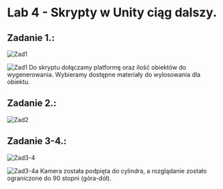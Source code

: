 # Lab 4 - Skrypty w Unity ciąg dalszy.

## Zadanie 1.:
![Zad1](zad1.png)

![Zad1](zad1.png)
Do skryptu dołączamy platformę oraz ilość obiektów do wygenerowania. Wybieramy dostępne materiały do wylosowania dla obiektu.
## Zadanie 2.:
![Zad2](zad2.png)
## Zadanie 3-4.:
![Zad3-4](zad3-4.png)

![Zad3-4a](zad3-4a.png)
Kamera została podpięta do cylindra, a rozglądanie zostało ograniczone do 90 stopni (góra-dół).